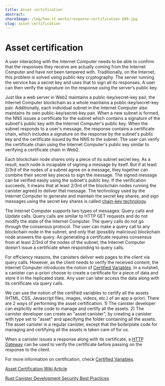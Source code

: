 ```yaml
---
title: Asset certification
abstract:
shareImage: /img/how-it-works/response-certification.600.jpg
slug: asset-certification
---
```


# Asset certification

A user interacting with the Internet Computer needs to be able to confirm that the responses they receive are actually coming from the Internet Computer and have not been tampered with. Traditionally, on the Internet, this problem is solved using public-key cryptography. The server running the service has a secret key and uses that to sign all its responses. A user can then verify the signature on the response using the server’s public key.

Just like a web server in Web2 maintains a public-key/secret-key pair, the Internet Computer blockchain as a whole maintains a public-key/secret-key pair. Additionally, each individual subnet in the Internet Computer also maintains its own public-key/secret-key pair. When a new subnet is formed, the NNS issues a certificate for the subnet which contains a signature of the subnet's public key with the Internet Computer's public key. When the subnet responds to a user's message, the response contains a certificate chain, which includes a signature on the response by the subnet's public key and the certificate issued by the NNS to the subnet. The user can verify the certificate chain using the Internet Computer's public key similar to verifying a certificate chain in Web2. 

Each blockchain node shares only a piece of its subnet secret key. As a result, each node is incapable of signing a message by itself. But if at least 2/3rd of the nodes of a subnet agree on a message, they together can combine their secret key pieces to sign the message. The signed message can be verified easily using the subnet's public key. If the verification succeeds, it means that at least 2/3rd of the blockchain nodes running the canister agreed to deliver that message. The technology used by the Internet Computer to generate and maintain the secret key shares, and sign messages using the secret key shares is called [chain-key technology](/how-it-works/chain-key-technology/).

The Internet Computer supports two types of messages: Query calls and Update calls. Query calls are similar to HTTP GET requests and do not modify the state of the Internet Computer. The query calls do not go through the consensus protocol. The user can make a query call to any blockchain node in the subnet, and only that (possibly malicious) blockchain node answers the query. As generating a certificate requires consensus from at least 2/3rd of the nodes of the subnet, the Internet Computer doesn't issue a certificate when responding to query calls. 

For efficiency reasons, the canisters deliver web pages to the client via query calls. However, as the client needs to verify the received content, the Internet Computer introduces the notion of [Certified Variables](/how-it-works/response-certification/). In a nutshell, a canister can a-priori choose to create a certificate for a piece of data and store it in the replicated state. Any user can later access the data along with its certificate via query calls. 

We can use the notion of the certified variables to certify all the assets (HTML, CSS, Javascript files, images, videos, etc.) of an app a-priori. There are 2 ways of performing the asset certification. 1) The canister developer can explicitly write code to manage and certify all the assets. 2) The canister developer can create an "asset canister", by creating a canister with type set to "asset" and specifying the folder containing all the assets. The asset canister is a regular canister, except that the boilerplate code for managing and certifying all the assets is taken care of for us. 

When a canister issues a response along with its certificate, a [HTTP Gateway](/how-it-works/smart-contracts-serve-the-web) can be used to verify the certificate before passing on the response to the client. 

For more information on certification, check [Certified Variables](/how-it-works/response-certification/).

[Asset Certification Wiki Article](https://wiki.internetcomputer.org/wiki/HTTP_asset_certification)

[Rust Canister Development Security Best Practices](/docs/current/references/security/rust-canister-development-security-best-practices#asset-certification)
